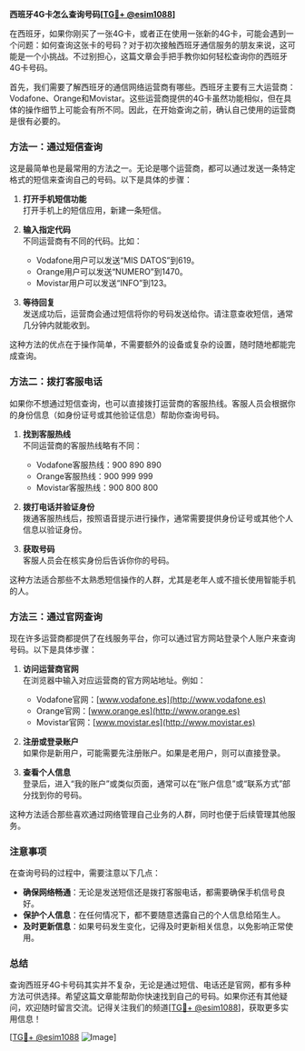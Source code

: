 **西班牙4G卡怎么查询号码[[TG💪+ @esim1088](https://t.me/s/esim1088)]**

在西班牙，如果你刚买了一张4G卡，或者正在使用一张新的4G卡，可能会遇到一个问题：如何查询这张卡的号码？对于初次接触西班牙通信服务的朋友来说，这可能是一个小挑战。不过别担心，这篇文章会手把手教你如何轻松查询你的西班牙4G卡号码。

首先，我们需要了解西班牙的通信网络运营商有哪些。西班牙主要有三大运营商：Vodafone、Orange和Movistar。这些运营商提供的4G卡虽然功能相似，但在具体的操作细节上可能会有所不同。因此，在开始查询之前，确认自己使用的运营商是很有必要的。

### 方法一：通过短信查询

这是最简单也是最常用的方法之一。无论是哪个运营商，都可以通过发送一条特定格式的短信来查询自己的号码。以下是具体的步骤：

1. **打开手机短信功能**  
   打开手机上的短信应用，新建一条短信。

2. **输入指定代码**  
   不同运营商有不同的代码。比如：
   - Vodafone用户可以发送“MIS DATOS”到619。
   - Orange用户可以发送“NUMERO”到1470。
   - Movistar用户可以发送“INFO”到123。

3. **等待回复**  
   发送成功后，运营商会通过短信将你的号码发送给你。请注意查收短信，通常几分钟内就能收到。

这种方法的优点在于操作简单，不需要额外的设备或复杂的设置，随时随地都能完成查询。

### 方法二：拨打客服电话

如果你不想通过短信查询，也可以直接拨打运营商的客服热线。客服人员会根据你的身份信息（如身份证号或其他验证信息）帮助你查询号码。

1. **找到客服热线**  
   不同运营商的客服热线略有不同：
   - Vodafone客服热线：900 890 890
   - Orange客服热线：900 999 999
   - Movistar客服热线：900 800 800

2. **拨打电话并验证身份**  
   拨通客服热线后，按照语音提示进行操作，通常需要提供身份证号或其他个人信息以验证身份。

3. **获取号码**  
   客服人员会在核实身份后告诉你你的号码。

这种方法适合那些不太熟悉短信操作的人群，尤其是老年人或不擅长使用智能手机的人。

### 方法三：通过官网查询

现在许多运营商都提供了在线服务平台，你可以通过官方网站登录个人账户来查询号码。以下是具体步骤：

1. **访问运营商官网**  
   在浏览器中输入对应运营商的官方网站地址。例如：
   - Vodafone官网：[www.vodafone.es](http://www.vodafone.es)
   - Orange官网：[www.orange.es](http://www.orange.es)
   - Movistar官网：[www.movistar.es](http://www.movistar.es)

2. **注册或登录账户**  
   如果你是新用户，可能需要先注册账户。如果是老用户，则可以直接登录。

3. **查看个人信息**  
   登录后，进入“我的账户”或类似页面，通常可以在“账户信息”或“联系方式”部分找到你的号码。

这种方法适合那些喜欢通过网络管理自己业务的人群，同时也便于后续管理其他服务。

### 注意事项

在查询号码的过程中，需要注意以下几点：

- **确保网络畅通**：无论是发送短信还是拨打客服电话，都需要确保手机信号良好。
- **保护个人信息**：在任何情况下，都不要随意透露自己的个人信息给陌生人。
- **及时更新信息**：如果号码发生变化，记得及时更新相关信息，以免影响正常使用。

### 总结

查询西班牙4G卡号码其实并不复杂，无论是通过短信、电话还是官网，都有多种方法可供选择。希望这篇文章能帮助你快速找到自己的号码。如果你还有其他疑问，欢迎随时留言交流。记得关注我们的频道[[TG💪+ @esim1088](https://t.me/s/esim1088)]，获取更多实用信息！

[[TG💪+ @esim1088](https://t.me/s/esim1088) ![Image](https://i.postimg.cc/4NQfJmqS/Snipaste-2025-05-13-00-14-12.png)]